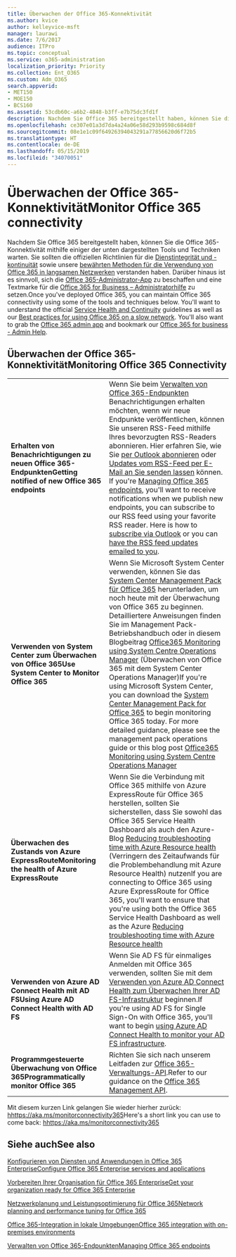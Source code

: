 ```yaml
---
title: Überwachen der Office 365-Konnektivität
ms.author: kvice
author: kelleyvice-msft
manager: laurawi
ms.date: 7/6/2017
audience: ITPro
ms.topic: conceptual
ms.service: o365-administration
localization_priority: Priority
ms.collection: Ent_O365
ms.custom: Adm_O365
search.appverid:
- MET150
- MOE150
- BCS160
ms.assetid: 53cdb60c-a6b2-4848-b3ff-e7b75dc3fd1f
description: Nachdem Sie Office 365 bereitgestellt haben, können Sie die Office 365-Konnektivität mithilfe einiger der unten dargestellten Tools und Techniken warten. Sie sollten die offiziellen Richtlinien für die Dienstintegrität und -kontinuität sowie unsere bewährten Methoden für die Verwendung von Office 365 in langsamen Netzwerken verstanden haben. Darüber hinaus ist es sinnvoll, sich die Office 365-Administrator-App zu beschaffen und eine Textmarke für die Office 365 for Business – Administratorhilfe zu setzen.
ms.openlocfilehash: ce307e01a3d7da4a24a06e58d293b9598c684d8f
ms.sourcegitcommit: 08e1e1c09f64926394043291a77856620d6f72b5
ms.translationtype: HT
ms.contentlocale: de-DE
ms.lasthandoff: 05/15/2019
ms.locfileid: "34070051"
---
```

# <a name="monitor-office-365-connectivity"></a><span data-ttu-id="d975c-105">Überwachen der Office 365-Konnektivität</span><span class="sxs-lookup"><span data-stu-id="d975c-105">Monitor Office 365 connectivity</span></span>

<span data-ttu-id="d975c-p102">Nachdem Sie Office 365 bereitgestellt haben, können Sie die Office 365-Konnektivität mithilfe einiger der unten dargestellten Tools und Techniken warten. Sie sollten die offiziellen Richtlinien für die [Dienstintegrität und -kontinuität](https://technet.microsoft.com/library/office-365-service-health.aspx) sowie unsere [bewährten Methoden für die Verwendung von Office 365 in langsamen Netzwerken](https://support.office.com/article/fd16c8d2-4799-4c39-8fd7-045f06640166) verstanden haben. Darüber hinaus ist es sinnvoll, sich die [Office 365-Administrator-App](https://blogs.office.com/2015/03/13/administer-on-the-go-with-the-updated-office-365-admin-app/) zu beschaffen und eine Textmarke für die [Office 365 for Business – Administratorhilfe](https://support.office.com/article/17d3ff3f-3601-466e-b5a1-482b31cfb791) zu setzen.</span><span class="sxs-lookup"><span data-stu-id="d975c-p102">Once you've deployed Office 365, you can maintain Office 365 connectivity using some of the tools and techniques below. You'll want to understand the official [Service Health and Continuity](https://technet.microsoft.com/library/office-365-service-health.aspx) guidelines as well as our [Best practices for using Office 365 on a slow network](https://support.office.com/article/fd16c8d2-4799-4c39-8fd7-045f06640166). You'll also want to grab the [Office 365 admin app](https://blogs.office.com/2015/03/13/administer-on-the-go-with-the-updated-office-365-admin-app/) and bookmark our [Office 365 for business - Admin Help](https://support.office.com/article/17d3ff3f-3601-466e-b5a1-482b31cfb791).</span></span>
  
## <a name="monitoring-office-365-connectivity"></a><span data-ttu-id="d975c-109">Überwachen der Office 365-Konnektivität</span><span class="sxs-lookup"><span data-stu-id="d975c-109">Monitoring Office 365 Connectivity</span></span>

|||
|:-----|:-----|
|<span data-ttu-id="d975c-110">**Erhalten von Benachrichtigungen zu neuen Office 365-Endpunkten**</span><span class="sxs-lookup"><span data-stu-id="d975c-110">**Getting notified of new Office 365 endpoints**</span></span> <br/> |<span data-ttu-id="d975c-p103">Wenn Sie beim [Verwalten von Office 365-Endpunkten](https://support.office.com/article/99cab9d4-ef59-4207-9f2b-3728eb46bf9a) Benachrichtigungen erhalten möchten, wenn wir neue Endpunkte veröffentlichen, können Sie unseren RSS-Feed mithilfe Ihres bevorzugten RSS-Readers abonnieren. Hier erfahren Sie, wie Sie [per Outlook abonnieren](https://go.microsoft.com/fwlink/p/?LinkId=532416) oder [Updates vom RSS-Feed per E-Mail an Sie senden lassen](https://go.microsoft.com/fwlink/p/?LinkId=532417) können. </span><span class="sxs-lookup"><span data-stu-id="d975c-p103">If you're [Managing Office 365 endpoints](https://support.office.com/article/99cab9d4-ef59-4207-9f2b-3728eb46bf9a), you'll want to receive notifications when we publish new endpoints, you can subscribe to our RSS feed using your favorite RSS reader. Here is how to [subscribe via Outlook](https://go.microsoft.com/fwlink/p/?LinkId=532416) or you can [have the RSS feed updates emailed to you](https://go.microsoft.com/fwlink/p/?LinkId=532417).  </span></span><br/> |
|<span data-ttu-id="d975c-113">**Verwenden von System Center zum Überwachen von Office 365**</span><span class="sxs-lookup"><span data-stu-id="d975c-113">**Use System Center to Monitor Office 365**</span></span> <br/> |<span data-ttu-id="d975c-p104">Wenn Sie Microsoft System Center verwenden, können Sie das [System Center Management Pack für Office 365](https://www.microsoft.com/download/details.aspx?id=43708) herunterladen, um noch heute mit der Überwachung von Office 365 zu beginnen. Detailliertere Anweisungen finden Sie im Management Pack-Betriebshandbuch oder in diesem Blogbeitrag [Office365 Monitoring using System Centre Operations Manager](https://blogs.msdn.com/b/mvpawardprogram/archive/2015/07/08/office365-monitoring-using-system-centre-operations-manager.aspx) (Überwachen von Office 365 mit dem System Center Operations Manager)</span><span class="sxs-lookup"><span data-stu-id="d975c-p104">If you're using Microsoft System Center, you can download the [System Center Management Pack for Office 365](https://www.microsoft.com/download/details.aspx?id=43708) to begin monitoring Office 365 today. For more detailed guidance, please see the management pack operations guide or this blog post [Office365 Monitoring using System Centre Operations Manager](https://blogs.msdn.com/b/mvpawardprogram/archive/2015/07/08/office365-monitoring-using-system-centre-operations-manager.aspx)</span></span> <br/> |
|<span data-ttu-id="d975c-116">**Überwachen des Zustands von Azure ExpressRoute**</span><span class="sxs-lookup"><span data-stu-id="d975c-116">**Monitoring the health of Azure ExpressRoute**</span></span> <br/> |<span data-ttu-id="d975c-117">Wenn Sie die Verbindung mit Office 365 mithilfe von Azure ExpressRoute für Office 365 herstellen, sollten Sie sicherstellen, dass Sie sowohl das Office 365 Service Health Dashboard als auch den Azure-Blog [Reducing troubleshooting time with Azure Resource health](https://azure.microsoft.com/blog/reduce-troubleshooting-time-with-azure-resource-health/) (Verringern des Zeitaufwands für die Problembehandlung mit Azure Resource Health) nutzen</span><span class="sxs-lookup"><span data-stu-id="d975c-117">If you are connecting to Office 365 using Azure ExpressRoute for Office 365, you'll want to ensure that you're using both the Office 365 Service Health Dashboard as well as the Azure [Reducing troubleshooting time with Azure Resource health](https://azure.microsoft.com/blog/reduce-troubleshooting-time-with-azure-resource-health/)</span></span> <br/> |
|<span data-ttu-id="d975c-118">**Verwenden von Azure AD Connect Health mit AD FS**</span><span class="sxs-lookup"><span data-stu-id="d975c-118">**Using Azure AD Connect Health with AD FS**</span></span> <br/> |<span data-ttu-id="d975c-119">Wenn Sie AD FS für einmaliges Anmelden mit Office 365 verwenden, sollten Sie mit dem [Verwenden von Azure AD Connect Health zum Überwachen Ihrer AD FS-Infrastruktur](https://azure.microsoft.com/documentation/articles/active-directory-aadconnect-health-adfs/) beginnen.</span><span class="sxs-lookup"><span data-stu-id="d975c-119">If you're using AD FS for Single Sign-On with Office 365, you'll want to begin [using Azure AD Connect Health to monitor your AD FS infrastructure](https://azure.microsoft.com/documentation/articles/active-directory-aadconnect-health-adfs/).</span></span>  <br/> |
|<span data-ttu-id="d975c-120">**Programmgesteuerte Überwachung von Office 365**</span><span class="sxs-lookup"><span data-stu-id="d975c-120">**Programmatically monitor Office 365**</span></span> <br/> |<span data-ttu-id="d975c-121">Richten Sie sich nach unserem Leitfaden zur [Office 365-Verwaltungs-API](https://docs.microsoft.com/office/office-365-management-api/office-365-management-apis-overview).</span><span class="sxs-lookup"><span data-stu-id="d975c-121">Refer to our guidance on the [Office 365 Management API](https://docs.microsoft.com/office/office-365-management-api/office-365-management-apis-overview).</span></span>  <br/> |

<span data-ttu-id="d975c-122">Mit diesem kurzen Link gelangen Sie wieder hierher zurück: [hhttps://aka.ms/monitorconnectivity365](https://aka.ms/monitorconnectivity365)</span><span class="sxs-lookup"><span data-stu-id="d975c-122">Here's a short link you can use to come back: [hhttps://aka.ms/monitorconnectivity365](https://aka.ms/monitorconnectivity365)</span></span>
  
## <a name="see-also"></a><span data-ttu-id="d975c-123">Siehe auch</span><span class="sxs-lookup"><span data-stu-id="d975c-123">See also</span></span>

[<span data-ttu-id="d975c-124">Konfigurieren von Diensten und Anwendungen in Office 365 Enterprise</span><span class="sxs-lookup"><span data-stu-id="d975c-124">Configure Office 365 Enterprise services and applications</span></span>](configure-services-and-applications.md)
  
[<span data-ttu-id="d975c-125">Vorbereiten Ihrer Organisation für Office 365 Enterprise</span><span class="sxs-lookup"><span data-stu-id="d975c-125">Get your organization ready for Office 365 Enterprise</span></span>](get-your-organization-ready-for-office-365.md)
  
[<span data-ttu-id="d975c-126">Netzwerkplanung und Leistungsoptimierung für Office 365</span><span class="sxs-lookup"><span data-stu-id="d975c-126">Network planning and performance tuning for Office 365</span></span>](network-planning-and-performance.md)
  
[<span data-ttu-id="d975c-127">Office 365-Integration in lokale Umgebungen</span><span class="sxs-lookup"><span data-stu-id="d975c-127">Office 365 integration with on-premises environments</span></span>](office-365-integration.md)
  
[<span data-ttu-id="d975c-128">Verwalten von Office 365-Endpunkten</span><span class="sxs-lookup"><span data-stu-id="d975c-128">Managing Office 365 endpoints</span></span>](https://support.office.com/article/99cab9d4-ef59-4207-9f2b-3728eb46bf9a)

